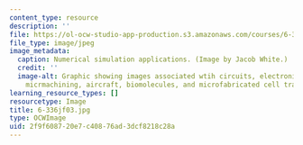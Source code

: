 ```yaml
---
content_type: resource
description: ''
file: https://ol-ocw-studio-app-production.s3.amazonaws.com/courses/6-336j-introduction-to-numerical-simulation-sma-5211-fall-2003/2f9f608720e7c40876ad3dcf8218c28a_6-336jf03.jpg
file_type: image/jpeg
image_metadata:
  caption: Numerical simulation applications. (Image by Jacob White.)
  credit: ''
  image-alt: Graphic showing images associated wtih circuits, electronic packaging,
    micrmachining, aircraft, biomolecules, and microfabricated cell traps.
learning_resource_types: []
resourcetype: Image
title: 6-336jf03.jpg
type: OCWImage
uid: 2f9f6087-20e7-c408-76ad-3dcf8218c28a
---
```

